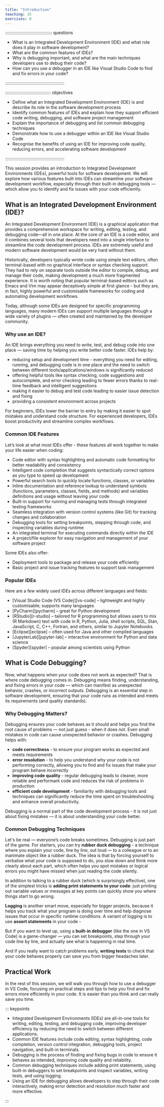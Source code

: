 ```yaml
---
title: "Introduction"
teaching: 15
exercises: 0
---
```


:::::::::::::::::::::::::::::::::::::: questions 

- What is an Integrated Development Environment (IDE) and what role does it play in software development?
- What are the common features of IDEs?
- Why is debugging important, and what are the main techniques developers use to debug their code?
- How can you use a debugger in an IDE like Visual Studio Code to find and fix errors in your code?

::::::::::::::::::::::::::::::::::::::::::::::::

::::::::::::::::::::::::::::::::::::: objectives

- Define what an Integrated Development Environment (IDE) is and describe its role in the software development process
- Identify common features of IDEs and explain how they support efficient code writing, debugging, and software project management
- Explain the importance of debugging and list common debugging techniques
- Demonstrate how to use a debugger within an IDE like Visual Studio Code
- Recognise the benefits of using an IDE for improving code quality, reducing errors, and accelerating software development

::::::::::::::::::::::::::::::::::::::::::::::::

This session provides an introduction to Integrated Development Environments (IDEs), powerful tools for software development. We will explore how various features built into IDEs can streamline your software development workflow, 
especially through their built-in debugging tools — which allow you to identify and fix issues with your code efficiently. 

## What is an Integrated Development Environment (IDE)?

An Integrated Development Environment (IDE) is a graphical application that provides a comprehensive workspace for writing, editing, testing, and debugging code—all in one place. 
At the core of an IDE is a code editor, and it combines several tools that developers need into a single interface to streamline the code development process. 
IDEs are extremely useful and modern software development would be very hard without them. 

Historically, developers typically wrote code using simple text editors, often terminal-based with no graphical interface or syntax checking support. 
They had to rely on separate tools outside the editor to compile, debug, and manage their code, making development a much more fragmented experience. 
It is worth noting that popular terminal-based editors such as Emacs and Vim may appear deceptively simple at first glance - but they are, in fact, highly 
powerful and customisable frameworks for coding and automating development workflows.

Today, although some IDEs are designed for specific programming languages, many modern IDEs can support multiple languages through a wide variety of plugins — often created and maintained by the developer community.

### Why use an IDE?

An IDE brings everything you need to write, test, and debug code into one place — saving time by helping you write better code faster.
IDEs help by:

- reducing setup and development time - everything you need for editing, running, and debugging code is in one place and the need to switch between different tools/applications/windows is significantly reduced
- offering helpful tools like syntax checking, code suggestions and autocomplete, and error checking leading to fewer errors thanks to real-time feedback and intelligent suggestions
- making it easier to debug and test code leading to easier issue detection and fixing
- providing a consistent environment across projects

For beginners, IDEs lower the barrier to entry by making it easier to spot mistakes and understand code structure. 
For experienced developers, IDEs boost productivity and streamline complex workflows.

### Common IDE Features

Let’s look at what most IDEs offer - these features all work together to make your life easier when coding:

- Code editor with syntax highlighting and automatic code formatting for better readability and consistency
- Intelligent code completion that suggests syntactically correct options as you type to speed up development
- Powerful search tools to quickly locate functions, classes, or variables
- Inline documentation and reference lookup to understand symbols (functions, parameters, classes, fields, and methods) and variables definitions and usage without leaving your code
- Built-in support for running and managing tests through integrated testing frameworks
- Seamless integration with version control systems (like Git) for tracking changes and collaboration
- Debugging tools for setting breakpoints, stepping through code, and inspecting variables during runtime
- An integrated terminal for executing commands directly within the IDE
- A project/file explorer for easy navigation and management of your software project

Some IDEs also offer: 

- Deployment tools to package and release your code efficiently
- Basic project and issue tracking features to support task management

### Popular IDEs
  
Here are a few widely used IDEs across different languages and fields:

- [Visual Studio Code (VS Code)][vs-code] – lightweight and highly customisable; supports many languages
- [PyCharm][pycharm] – great for Python development
- [RStudio][r-studio] – tailored for R programming but allows users to mix (R Markdown) text with code in R, Python, Julia, shell scripts, SQL, Stan, JavaScript, C, C++, Fortran, and others, similar to Jupyter Notebooks.
- [Eclipse][eclipse] – often used for Java and other compiled languages
- [JupyterLab][jupyter-lab] – interactive environment for Python and data science
- [Spyder][spyder] – popular among scientists using Python

## What is Code Debugging?

Now, what happens when your code does not work as expected? That is where code debugging comes in.
Debugging means finding, understanding, and fixing errors in your code — which can manifest as unexpected behavior, crashes, or incorrect outputs. 
Debugging is an essential step in software development, ensuring that your code runs as intended and meets its requirements (and quality standards).

### Why Debugging Matters?

Debugging ensures your code behaves as it should and helps you find the root cause of problems — not just guess - when it does not.
Even small mistakes in code can cause unexpected behavior or crashes. Debugging helps with:

- **code correctness** - to ensure your program works as expected and meets requirements
- **error resolution** - to help you understand why your code is not performing correctly, allowing you to find and fix issues that make your program behave incorrectly
- **improving code quality** - regular debugging leads to cleaner, more reliable and performant code and reduces the risk of problems in production
- **efficient code development** - familiarity with debugging tools and techniques can significantly reduce the time spent on troubleshooting and enhance overall productivity.

Debugging is a normal part of the code development process - it is not just about fixing mistakes — it is about understanding your code better. 

### Common Debugging Techniques

Let's be real — everyone’s code breaks sometimes. Debugging is just part of the game. For starters, you can try **rubber duck debugging** - a technique where you explain your code, line by line, out loud —  to a colleague or to an inanimate object like a rubber duck. The idea is that by forcing yourself to verbalise what your code is supposed to do, you slow down and think more clearly about each part, which often helps you spot mistakes or logical errors you might have missed when just reading the code silently.

In addition to talking to a rubber duck (which is surprisingly effective), one of the simplest tricks is **adding print statements to your code**: just printing out variable values or messages at key points can quickly show you where things start to go wrong. 

**Logging** is another smart move, especially for bigger projects, because it helps you track what your program is doing over time and help diagnose issues that occur in specific runtime conditions. A variant of logging is to use **assert statements** in your code - 

But if you want to level up, using a **built-in debugger** (like the one in VS Code) is a game-changer — you can set breakpoints, step through your code line by line, and actually see what is happening in real time. 

And if you really want to catch problems early, **writing tests** to check that your code behaves properly can save you from bigger headaches later. 

## Practical Work

In the rest of this session, we will walk you through how to use a debugger in VS Code, focusing on practical steps and tips to help you find and fix errors more efficiently in your code.
It is easier than you think and can really save you time.


::: keypoints

- Integrated Development Environments (IDEs) are all-in-one tools for writing, editing, testing, and debugging code, improving developer efficiency by reducing the need to switch between different applications.
- Common IDE features include code editing, syntax highlighting, code completion, version control integration, debugging tools, project navigation, and built-in terminals.
- Debugging is the process of finding and fixing bugs in code to ensure it behaves as intended, improving code quality and reliability.
- Common debugging techniques include adding print statements, using built-in debuggers to set breakpoints and inspect variables, writing tests, and using logging.
- Using an IDE for debugging allows developers to step through their code interactively, making error detection and resolution much faster and more effective.

:::

